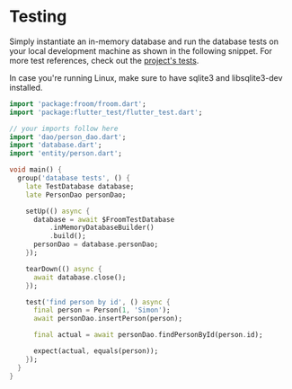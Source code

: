 # Testing

Simply instantiate an in-memory database and run the database tests on your local development machine as shown in the following snippet.
For more test references, check out the [project's tests](https://github.com/wilinz/froom/tree/develop/froom/test/integration).

In case you're running Linux, make sure to have sqlite3 and libsqlite3-dev installed.

```dart
import 'package:froom/froom.dart';
import 'package:flutter_test/flutter_test.dart';

// your imports follow here
import 'dao/person_dao.dart';
import 'database.dart';
import 'entity/person.dart';

void main() {
  group('database tests', () {
    late TestDatabase database;
    late PersonDao personDao;

    setUp(() async {
      database = await $FroomTestDatabase
          .inMemoryDatabaseBuilder()
          .build();
      personDao = database.personDao;
    });

    tearDown(() async {
      await database.close();
    });

    test('find person by id', () async {
      final person = Person(1, 'Simon');
      await personDao.insertPerson(person);

      final actual = await personDao.findPersonById(person.id);

      expect(actual, equals(person));
    });
  }
}
```
